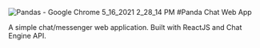![Pandas - Google Chrome 5_16_2021 2_28_14 PM](https://user-images.githubusercontent.com/12767962/118408352-3acd3580-b653-11eb-90f8-70a4de107294.png)
#Panda Chat Web App

A simple chat/messenger web application.
Built with ReactJS and Chat Engine API.
